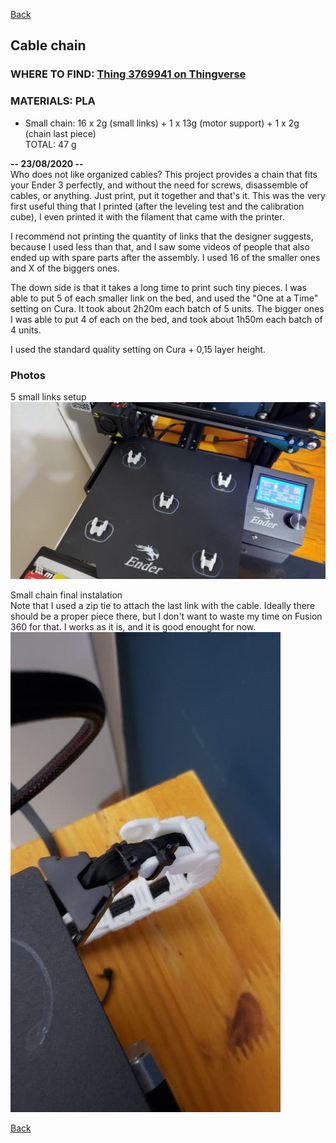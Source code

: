 [Back](https://duducosta.github.io/3dPrinting/e3xsproupgrades/)
## Cable chain
### WHERE TO FIND: [Thing 3769941 on Thingverse](https://www.thingiverse.com/thing:3769941)  
### MATERIALS: PLA  
* Small chain: 16 x 2g (small links) + 1 x 13g (motor support) + 1 x 2g (chain last piece)  
TOTAL: 47 g  


**-- 23/08/2020 --**  
Who does not like organized cables?
This project provides a chain that fits your Ender 3 perfectly, and without the need for screws, disassemble of cables, or anything. Just print, put it together and that's it.
This was the very first useful thing that I printed (after the leveling test and the calibration cube), I even printed it with the filament that came with the printer.

I recommend not printing the quantity of links that the designer suggests, because I used less than that, and I saw some videos of people that also ended up with spare parts after the assembly.
I used 16 of the smaller ones and X of the biggers ones.

The down side is that it takes a long time to print such tiny pieces. 
I was able to put 5 of each smaller link on the bed, and used the "One at a Time" setting on Cura.
It took about 2h20m each batch of 5 units.
The bigger ones I was able to put 4 of each on the bed, and took about 1h50m each batch of 4 units.

I used the standard quality setting on Cura + 0,15 layer height.


### Photos
5 small links setup  
![Five small links](https://raw.githubusercontent.com/duducosta/3dPrinting/master/e3xsproupgrades/cableChain/smallChain.jpg)  
  
Small chain final instalation  
Note that I used a zip tie to attach the last link with the cable. Ideally there should be a proper piece there, but I don't want to waste my time on Fusion 360 for that.
I works as it is, and it is good enought for now.  
![Final small chain instalation](https://raw.githubusercontent.com/duducosta/3dPrinting/master/e3xsproupgrades/cableChain/smallChainFinal.jpg)  




[Back](https://duducosta.github.io/3dPrinting/e3xsproupgrades/)